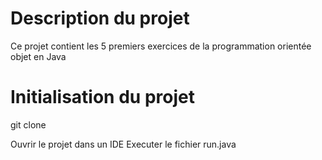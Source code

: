 # Description du projet

Ce projet contient les 5 premiers exercices de la programmation orientée objet en Java

# Initialisation du projet

git clone

Ouvrir le projet dans un IDE
Executer le fichier run.java


